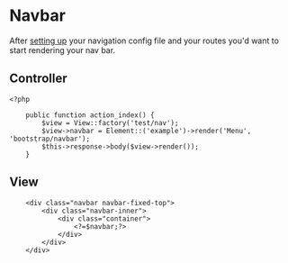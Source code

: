 # Navbar

After [setting up](examples) your navigation config file and your routes you'd want to start rendering your nav bar.

## Controller

	<?php

		public function action_index() {
			$view = View::factory('test/nav');
			$view->navbar = Element::('example')->render('Menu', 'bootstrap/navbar');
			$this->response->body($view->render());
		}

## View

		<div class="navbar navbar-fixed-top">
			<div class="navbar-inner">
				<div class="container">
					<?=$navbar;?>
				</div>
			</div>
		</div>